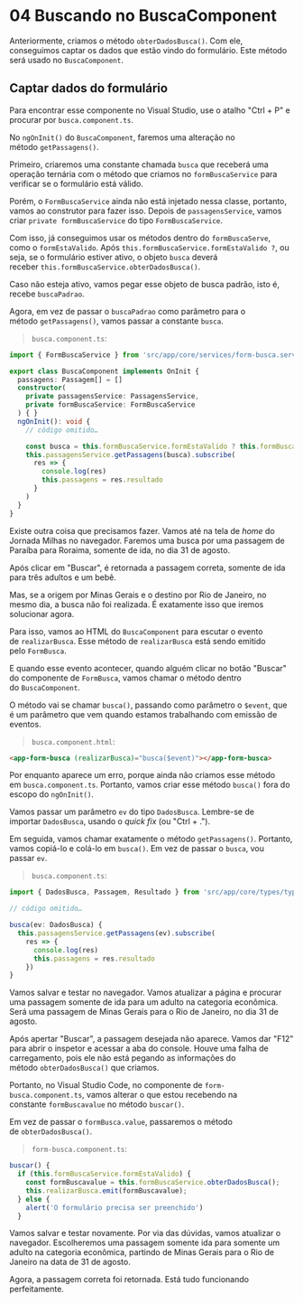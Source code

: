 # 04 Buscando no BuscaComponent

Anteriormente, criamos o método `obterDadosBusca()`. Com ele, conseguimos captar os dados que estão vindo do formulário. Este método será usado no `BuscaComponent`.

## Captar dados do formulário

Para encontrar esse componente no Visual Studio, use o atalho "Ctrl + P" e procurar por `busca.component.ts`.

No `ngOnInit()` do `BuscaComponent`, faremos uma alteração no método `getPassagens()`.

Primeiro, criaremos uma constante chamada `busca` que receberá uma operação ternária com o método que criamos no `formBuscaService` para verificar se o formulário está válido.

Porém, o `FormBuscaService` ainda não está injetado nessa classe, portanto, vamos ao construtor para fazer isso. Depois de `passagensService`, vamos criar `private formBuscaService` do tipo `FormBuscaService`.

Com isso, já conseguimos usar os métodos dentro do `formBuscaServe`, como o `formEstaValido`. Após `this.formBuscaService.formEstaValido ?`, ou seja, se o formulário estiver ativo, o objeto `busca` deverá receber `this.formBuscaService.obterDadosBusca()`.

Caso não esteja ativo, vamos pegar esse objeto de busca padrão, isto é, recebe `buscaPadrao`.

Agora, em vez de passar o `buscaPadrao` como parâmetro para o método `getPassagens()`, vamos passar a constante `busca`.

> `busca.component.ts`:

```ts
import { FormBuscaService } from 'src/app/core/services/form-busca.service';

export class BuscaComponent implements OnInit {
  passagens: Passagem[] = []
  constructor(
    private passagensService: PassagensService,
    private formBuscaService: FormBuscaService
  ) { }
  ngOnInit(): void {
    // código omitido…

    const busca = this.formBuscaService.formEstaValido ? this.formBuscaService.obterDadosBusca() : buscaPadrao
    this.passagensService.getPassagens(busca).subscribe(
      res => {
        console.log(res)
        this.passagens = res.resultado
      }
    )
  }
}
```

Existe outra coisa que precisamos fazer. Vamos até na tela de _home_ do Jornada Milhas no navegador. Faremos uma busca por uma passagem de Paraíba para Roraima, somente de ida, no dia 31 de agosto.

Após clicar em "Buscar", é retornada a passagem correta, somente de ida para três adultos e um bebê.

Mas, se a origem por Minas Gerais e o destino por Rio de Janeiro, no mesmo dia, a busca não foi realizada. É exatamente isso que iremos solucionar agora.

Para isso, vamos ao HTML do `BuscaComponent` para escutar o evento de `realizarBusca`. Esse método de `realizarBusca` está sendo emitido pelo `FormBusca`.

E quando esse evento acontecer, quando alguém clicar no botão "Buscar" do componente de `FormBusca`, vamos chamar o método dentro do `BuscaComponent`.

O método vai se chamar `busca()`, passando como parâmetro o `$event`, que é um parâmetro que vem quando estamos trabalhando com emissão de eventos.

> `busca.component.html`:

```html
<app-form-busca (realizarBusca)="busca($event)"></app-form-busca>
```

Por enquanto aparece um erro, porque ainda não criamos esse método em `busca.component.ts`. Portanto, vamos criar esse método `busca()` fora do escopo do `ngOnInit()`.

Vamos passar um parâmetro `ev` do tipo `DadosBusca`. Lembre-se de importar `DadosBusca`, usando o _quick fix_ (ou "Ctrl + .").

Em seguida, vamos chamar exatamente o método `getPassagens()`. Portanto, vamos copiá-lo e colá-lo em `busca()`. Em vez de passar o `busca`, vou passar `ev`.

> `busca.component.ts`:

```ts
import { DadosBusca, Passagem, Resultado } from 'src/app/core/types/type';

// código omitido…

busca(ev: DadosBusca) {
  this.passagensService.getPassagens(ev).subscribe(
    res => {
      console.log(res)
      this.passagens = res.resultado
    })
}
```

Vamos salvar e testar no navegador. Vamos atualizar a página e procurar uma passagem somente de ida para um adulto na categoria econômica. Será uma passagem de Minas Gerais para o Rio de Janeiro, no dia 31 de agosto.

Após apertar "Buscar", a passagem desejada não aparece. Vamos dar "F12" para abrir o inspetor e acessar a aba do console. Houve uma falha de carregamento, pois ele não está pegando as informações do método `obterDadosBusca()` que criamos.

Portanto, no Visual Studio Code, no componente de `form-busca.component.ts`, vamos alterar o que estou recebendo na constante `formBuscavalue` no método `buscar()`.

Em vez de passar o `formBusca.value`, passaremos o método de `obterDadosBusca()`.

> `form-busca.component.ts`:

```ts
buscar() {
  if (this.formBuscaService.formEstaValido) {
    const formBuscavalue = this.formBuscaService.obterDadosBusca();
    this.realizarBusca.emit(formBuscavalue);
  } else {
    alert('O formulário precisa ser preenchido')
  }
```

Vamos salvar e testar novamente. Por via das dúvidas, vamos atualizar o navegador. Escolheremos uma passagem somente ida para somente um adulto na categoria econômica, partindo de Minas Gerais para o Rio de Janeiro na data de 31 de agosto.

Agora, a passagem correta foi retornada. Está tudo funcionando perfeitamente.